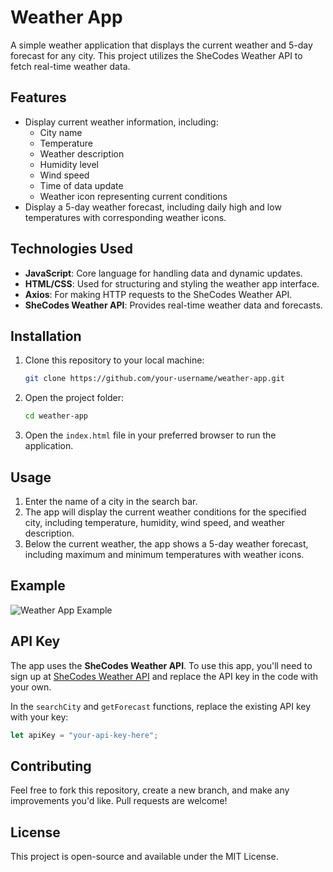 # Weather App

A simple weather application that displays the current weather and 5-day forecast for any city. This project utilizes the SheCodes Weather API to fetch real-time weather data.

## Features

- Display current weather information, including:
  - City name
  - Temperature
  - Weather description
  - Humidity level
  - Wind speed
  - Time of data update
  - Weather icon representing current conditions
- Display a 5-day weather forecast, including daily high and low temperatures with corresponding weather icons.

## Technologies Used

- **JavaScript**: Core language for handling data and dynamic updates.
- **HTML/CSS**: Used for structuring and styling the weather app interface.
- **Axios**: For making HTTP requests to the SheCodes Weather API.
- **SheCodes Weather API**: Provides real-time weather data and forecasts.

## Installation

1. Clone this repository to your local machine:

   ```bash
   git clone https://github.com/your-username/weather-app.git
   ```

2. Open the project folder:

   ```bash
   cd weather-app
   ```

3. Open the `index.html` file in your preferred browser to run the application.

## Usage

1. Enter the name of a city in the search bar.
2. The app will display the current weather conditions for the specified city, including temperature, humidity, wind speed, and weather description.
3. Below the current weather, the app shows a 5-day weather forecast, including maximum and minimum temperatures with weather icons.

## Example

![Weather App Example](https://link-to-screenshot-or-gif.com)

## API Key

The app uses the **SheCodes Weather API**. To use this app, you'll need to sign up at [SheCodes Weather API](https://www.shecodes.io/weather) and replace the API key in the code with your own.

In the `searchCity` and `getForecast` functions, replace the existing API key with your key:

```javascript
let apiKey = "your-api-key-here";
```

## Contributing

Feel free to fork this repository, create a new branch, and make any improvements you'd like. Pull requests are welcome!

## License

This project is open-source and available under the MIT License.
